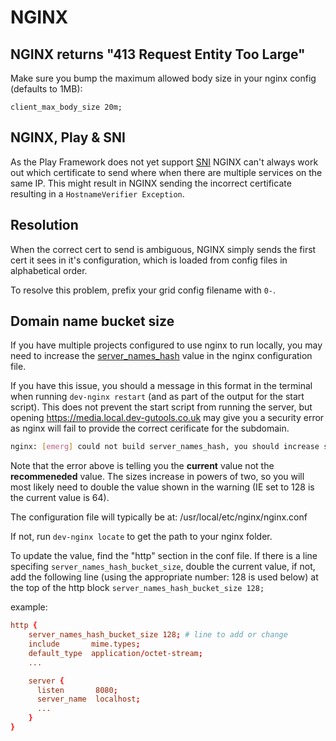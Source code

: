 # NGINX

## NGINX returns "413 Request Entity Too Large"
Make sure you bump the maximum allowed body size in your nginx config (defaults to 1MB):

```
client_max_body_size 20m;
```

## NGINX, Play & SNI
As the Play Framework does not yet support [SNI](https://en.wikipedia.org/wiki/Server_Name_Indication)
 NGINX can't always work out which certificate to send where when there are multiple services on the same IP.
 This might result in NGINX sending the incorrect certificate resulting in a `HostnameVerifier Exception`.

## Resolution
When the correct cert to send is ambiguous, NGINX simply sends the first cert it sees in it's configuration,
which is loaded from config files in alphabetical order.

To resolve this problem, prefix your grid config filename with `0-`.

## Domain name bucket size
If you have multiple projects configured to use nginx to run locally, you may need to increase the [server_names_hash](http://nginx.org/en/docs/http/server_names.html) value in the nginx configuration file.

If you have this issue, you should a message in this format in the terminal when running `dev-nginx restart` (and as part of the output for the start script). This does not prevent the start script from running the server, but opening https://media.local.dev-gutools.co.uk may give you a security error as nginx will fail to provide the correct cerificate for the subdomain.

```bash
nginx: [emerg] could not build server_names_hash, you should increase server_names_hash_bucket_size: 64
```

Note that the error above is telling you the **current** value not the **recommeneded** value. The sizes increase in powers of two, so you will most likely need to double the value shown in the warning (IE set to 128 is the current value is 64).

The configuration file will typically be at:
/usr/local/etc/nginx/nginx.conf

If not, run `dev-nginx locate` to get the path to your nginx folder.

To update the value, find the "http" section in the conf file. If there is a line specifing `server_names_hash_bucket_size`, double the current value, if not, add the following line (using the appropriate number: 128 is used below) at the top of the http block
`server_names_hash_bucket_size 128;`


example:

```conf
http {
    server_names_hash_bucket_size 128; # line to add or change
    include       mime.types;
    default_type  application/octet-stream;
    ...

    server {
      listen       8080;
      server_name  localhost;
      ...
    }
}
```
